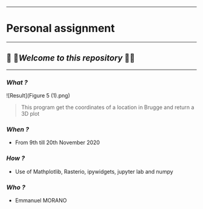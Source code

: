 ___
# Personal assignment
___
##  :rocket: :rocket:*Welcome to this repository*  :rocket::rocket:
___
### *What ?*
![Result](Figure 5 (1).png)
>This program get the coordinates of a location in Brugge and return a 3D plot



### *When ?*
* From 9th till 20th November 2020

### *How ?*
* Use of Mathplotlib, Rasterio, ipywidgets, jupyter lab and numpy

### *Who ?*
* Emmanuel MORANO
